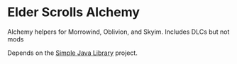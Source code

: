 # Elder Scrolls Alchemy
Alchemy helpers for Morrowind, Oblivion, and Skyim. Includes DLCs but not mods


Depends on the [Simple Java Library](http://www.miscarchives.com/projectfiles/simplelib.jar) project.
